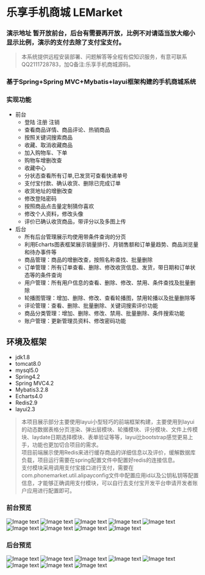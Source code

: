 # 乐享手机商城 LEMarket

### 演示地址 暂开放前台，后台有需要再开放，比例不对请适当放大缩小显示比例，演示的支付去除了支付宝支付。
>本系统提供远程安装部署、问题解答等全程有偿知识服务，有意可联系QQ2111728783，加Q备注:乐享手机商城源码。

### 基于Spring+Spring MVC+Mybatis+layui框架构建的手机商城系统
### 实现功能
* 前台
  * 登陆 注册 注销
  * 查看商品详情、商品评论、热销商品
  * 按照关键词搜索商品
  * 收藏、取消收藏商品
  * 加入购物车、下单
  * 购物车增删改查
  * 收藏中心
  * 分状态查看所有订单,已发货可查看快递单号
  * 支付宝付款、确认收货、删除已完成订单
  * 收货地址的增删改查
  * 修改登陆密码
  * 按照商品点击量定制猜你喜欢
  * 修改个人资料，修改头像
  * 评价已确认收货商品，带评分以及多图上传
* 后台
  * 所有后台管理展示均使用带条件查询的分页
  * 利用Echarts图表框架展示销量排行、月销售额和订单量趋势、商品浏览量和待办事件等
  * 商品管理：商品的增删改查，按照名称查找、批量删除
  * 订单管理：所有订单查看、删除、修改收货信息、发货，带日期和订单状态等的条件查询
  * 用户管理：所有用户信息的查看、删除、修改、禁用、条件查找及批量删除
  * 轮播图管理：增加、删除、修改、查看轮播图，禁用轮播以及批量删除等
  * 评论管理：查看、删除、批量删除、关键词搜索评价功能
  * 商品分类管理：增加、删除、修改、禁用、批量删除、条件搜索功能
  * 账户管理：更新管理员资料、修改密码功能
## 环境及框架
  * jdk1.8
  * tomcat8.0
  * mysql5.0
  * Spring4.2
  * Spring MVC4.2
  * Mybatis3.2.8
  * Echarts4.0
  * Redis2.9
  * layui2.3 <br/>
>本项目展示部分主要使用layui小型轻巧的前端框架构建，主要使用到layui的动态数据表格分页渲染、弹出层模块、轮播模块、评分模块、文件上传模块、laydate日期选择模块、表单验证等等，layui比bootstrap感觉更易上手，功能也更加切合项目的需求。<br/>
>项目前端展示使用Redis来进行缓存商品的详细信息以及评价，缓解数据库负载，项目运行需要在spring配置文件中配置好redis的连接信息。<br/>
>支付模块采用调用支付宝接口进行支付，需要在com.phonemarket.util.alipayconfig文件中配置应用id以及公钥私钥等配置信息，才能够正确调用支付模块，可以自行去支付宝开发平台申请开发者账户应用进行配置即可。<br/>


### 前台预览
![Image text](https://github.com/DawnandGloaming/Image-Storage/blob/master/qian1.png)
![Image text](https://github.com/DawnandGloaming/Image-Storage/blob/master/qian2.png)
![Image text](https://github.com/DawnandGloaming/Image-Storage/blob/master/qian3.png)
![Image text](https://github.com/DawnandGloaming/Image-Storage/blob/master/qian4.png)
![Image text](https://github.com/DawnandGloaming/Image-Storage/blob/master/qian5.png)
![Image text](https://github.com/DawnandGloaming/Image-Storage/blob/master/qian6.png)
![Image text](https://github.com/DawnandGloaming/Image-Storage/blob/master/qian7.png)
![Image text](https://github.com/DawnandGloaming/Image-Storage/blob/master/qian8.png)
![Image text](https://github.com/DawnandGloaming/Image-Storage/blob/master/qian9.png)
### 后台预览
![Image text](https://github.com/DawnandGloaming/Image-Storage/blob/master/hou1.png)
![Image text](https://github.com/DawnandGloaming/Image-Storage/blob/master/hou2.png)
![Image text](https://github.com/DawnandGloaming/Image-Storage/blob/master/hou3.png)
![Image text](https://github.com/DawnandGloaming/Image-Storage/blob/master/hou4.png)
![Image text](https://github.com/DawnandGloaming/Image-Storage/blob/master/hou5.png)
![Image text](https://github.com/DawnandGloaming/Image-Storage/blob/master/hou6.png)
![Image text](https://github.com/DawnandGloaming/Image-Storage/blob/master/hou7.png)
![Image text](https://github.com/DawnandGloaming/Image-Storage/blob/master/hou8.png)
